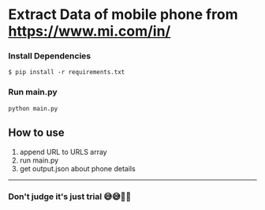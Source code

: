# Extract Data of mobile phone from https://www.mi.com/in/


### Install Dependencies
```
$ pip install -r requirements.txt
```

### Run main.py

```
python main.py
```

## How to use 

1.  append URL to URLS array
2.  run main.py 
3. get output.json about phone details


---


### Don't judge it's just trial 😅😅👨‍💻
